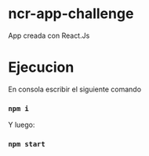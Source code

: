 # ncr-app-challenge
App creada con React.Js 

# Ejecucion 
En consola escribir el siguiente comando
### `npm i`
Y luego:
### `npm start`
